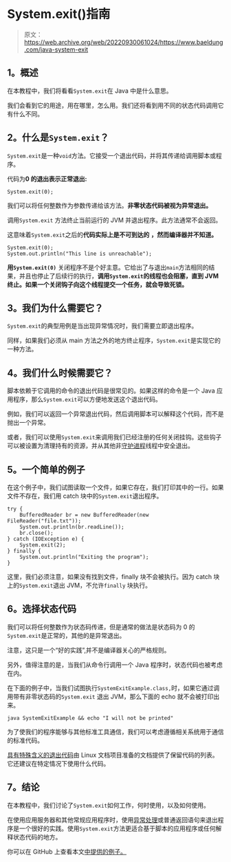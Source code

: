 # System.exit()指南

> 原文：<https://web.archive.org/web/20220930061024/https://www.baeldung.com/java-system-exit>

## **1。概述**

在本教程中，我们将看看`System.exit`在 Java 中是什么意思。

我们会看到它的用途，用在哪里，怎么用。我们还将看到用不同的状态代码调用它有什么不同。

## **2。什么是`System.exit`？**

`System.exit`是一种`void`方法。它接受一个退出代码，并将其传递给调用脚本或程序。

代码为**0 的退出表示正常退出:**

```
System.exit(0);
```

我们可以将任何整数作为参数传递给该方法。**非零状态代码被视为异常退出。**

调用`System.exit` 方法终止当前运行的 JVM 并退出程序。此方法通常不会返回。

这意味着`System.exit`之后的**代码实际上是不可到达的** **，然而编译器并不知道。**

```
System.exit(0);
System.out.println("This line is unreachable");
```

**用`System.exit(0)`** 关闭程序不是个好主意。它给出了与退出`main`方法相同的结果，并且也停止了后续行的执行，**调用`System.exit`的线程也会阻塞，直到 JVM 终止。如果一个关闭钩子向这个线程提交一个任务，就会导致死锁。**

## **3。我们为什么需要它？**

`System.exit`的典型用例是当出现异常情况时，我们需要立即退出程序。

同样，如果我们必须从 main 方法之外的地方终止程序，`System.exit`是实现它的一种方法。

## **4。我们什么时候需要它？**

脚本依赖于它调用的命令的退出代码是很常见的。如果这样的命令是一个 Java 应用程序，那么`System.exit`可以方便地发送这个退出代码。

例如，我们可以返回一个异常退出代码，然后调用脚本可以解释这个代码，而不是抛出一个异常。

或者，我们可以使用`System.exit`来调用我们已经注册的任何关闭挂钩。这些钩子可以被设置为清理持有的资源，并从其他非[守护进程](/web/20221023124834/https://www.baeldung.com/java-daemon-thread)线程中安全退出。

## **5。一个简单的例子**

在这个例子中，我们试图读取一个文件，如果它存在，我们打印其中的一行。如果文件不存在，我们用 catch 块中的`System.exit`退出程序。

```
try {
    BufferedReader br = new BufferedReader(new FileReader("file.txt"));
    System.out.println(br.readLine());
    br.close();
} catch (IOException e) {
    System.exit(2);
} finally {
    System.out.println("Exiting the program");
}
```

这里，我们必须注意，如果没有找到文件，finally 块不会被执行。因为 catch 块上的`System.exit`退出 JVM，不允许`finally` 块执行。

## **6。选择状态代码**

我们可以将任何整数作为状态码传递，但是通常的做法是状态码为 0 的`System.exit`是正常的，其他的是异常退出。

注意，这只是一个“好的实践”,并不是编译器关心的严格规则。

另外，值得注意的是，当我们从命令行调用一个 Java 程序时，状态代码也被考虑在内。

在下面的例子中，当我们试图执行`SystemExitExample.class,`时，如果它通过调用带有非零状态码的`System.exit` 退出 JVM，那么下面的 echo 就不会被打印出来。

```
java SystemExitExample && echo "I will not be printed"
```

为了使我们的程序能够与其他标准工具通信，我们可以考虑遵循相关系统用于通信的标准代码。

[具有特殊含义的退出代码](https://web.archive.org/web/20221023124834/https://tldp.org/LDP/abs/html/exitcodes.html)由 Linux 文档项目准备的文档提供了保留代码的列表。它还建议在特定情况下使用什么代码。

## **7。结论**

在本教程中，我们讨论了`System.exit`如何工作，何时使用，以及如何使用。

在使用应用服务器和其他常规应用程序时，使用[异常处理](/web/20221023124834/https://www.baeldung.com/java-exceptions)或普通返回语句来退出程序是一个很好的实践。使用`System.exit`方法更适合基于脚本的应用程序或任何解释状态代码的地方。

你可以在 GitHub 上查看本文[中提供的例子。](https://web.archive.org/web/20221023124834/https://github.com/eugenp/tutorials/tree/master/core-java-modules/core-java-jvm)
